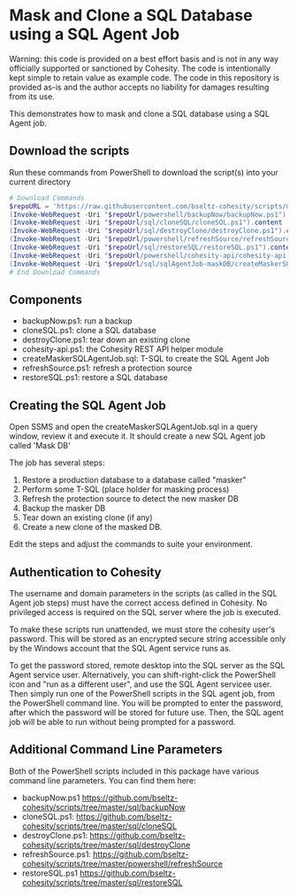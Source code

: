 # Mask and Clone a SQL Database using a SQL Agent Job

Warning: this code is provided on a best effort basis and is not in any way officially supported or sanctioned by Cohesity. The code is intentionally kept simple to retain value as example code. The code in this repository is provided as-is and the author accepts no liability for damages resulting from its use.

This demonstrates how to mask and clone a SQL database using a SQL Agent job.

## Download the scripts

Run these commands from PowerShell to download the script(s) into your current directory

```powershell
# Download Commands
$repoURL = 'https://raw.githubusercontent.com/bseltz-cohesity/scripts/master'
(Invoke-WebRequest -Uri "$repoUrl/powershell/backupNow/backupNow.ps1").content | Out-File "backupNow.ps1"; (Get-Content "backupNow.ps1") | Set-Content "backupNow.ps1"
(Invoke-WebRequest -Uri "$repoUrl/sql/cloneSQL/cloneSQL.ps1").content | Out-File "cloneSQL.ps1"; (Get-Content "cloneSQL.ps1") | Set-Content "cloneSQL.ps1"
(Invoke-WebRequest -Uri "$repoUrl/sql/destroyClone/destroyClone.ps1").content | Out-File "destroyClone.ps1"; (Get-Content "destroyClone.ps1") | Set-Content "destroyClone.ps1"
(Invoke-WebRequest -Uri "$repoUrl/powershell/refreshSource/refreshSource.ps1").content | Out-File "refreshSource.ps1"; (Get-Content "refreshSource.ps1") | Set-Content "refreshSource.ps1"
(Invoke-WebRequest -Uri "$repoUrl/sql/restoreSQL/restoreSQL.ps1").content | Out-File "restoreSQL.ps1"; (Get-Content "restoreSQL.ps1") | Set-Content "restoreSQL.ps1"
(Invoke-WebRequest -Uri "$repoUrl/powershell/cohesity-api/cohesity-api.ps1").content | Out-File cohesity-api.ps1; (Get-Content cohesity-api.ps1) | Set-Content cohesity-api.ps1
(Invoke-WebRequest -Uri "$repoUrl/sql/sqlAgentJob-maskDB/createMaskerSQLAgentJob.sql").content | Out-File createMaskerSQLAgentJob.sql; (Get-Content createMaskerSQLAgentJob.sql) | Set-Content createMaskerSQLAgentJob.sql
# End Download Commands
```

## Components

* backupNow.ps1: run a backup
* cloneSQL.ps1: clone a SQL database
* destroyClone.ps1: tear down an existing clone
* cohesity-api.ps1: the Cohesity REST API helper module
* createMaskerSQLAgentJob.sql: T-SQL to create the SQL Agent Job
* refreshSource.ps1: refresh a protection source
* restoreSQL.ps1: restore a SQL database

## Creating the SQL Agent Job

Open SSMS and open the createMaskerSQLAgentJob.sql in a query window, review it and execute it. It should create a new SQL Agent job called 'Mask DB'

The job has several steps:

1) Restore a production database to a database called "masker"
2) Perform some T-SQL (place holder for masking process)
3) Refresh the protection source to detect the new masker DB
4) Backup the masker DB
5) Tear down an existing clone (if any)
6) Create a new clone of the masked DB.

Edit the steps and adjust the commands to suite your environment.

## Authentication to Cohesity

The username and domain parameters in the scripts (as called in the SQL Agent job steps) must have the correct access defined in Cohesity. No privileged access is required on the SQL server where the job is executed.

To make these scripts run unattended, we must store the cohesity user's password. This will be stored as an encrypted secure string accessible only by the Windows account that the SQL Agent service runs as.

To get the password stored, remote desktop into the SQL server as the SQL Agent service user. Alternatively, you can shift-right-click the PowerShell icon and "run as a different user", and use the SQL Agent servicee user. Then simply run one of the PowerShell scripts in the SQL agent job, from the PowerShell command line. You will be prompted to enter the password, after which the password will be stored for future use. Then, the SQL agent job will be able to run without being prompted for a password.

## Additional Command Line Parameters

Both of the PowerShell scripts included in this package have various command line parameters. You can find them here:

* backupNow.ps1 <https://github.com/bseltz-cohesity/scripts/tree/master/sql/backupNow>
* cloneSQL.ps1: <https://github.com/bseltz-cohesity/scripts/tree/master/sql/cloneSQL>
* destroyClone.ps1: <https://github.com/bseltz-cohesity/scripts/tree/master/sql/destroyClone>
* refreshSource.ps1: <https://github.com/bseltz-cohesity/scripts/tree/master/powershell/refreshSource>
* restoreSQL.ps1 <https://github.com/bseltz-cohesity/scripts/tree/master/sql/restoreSQL>
